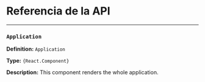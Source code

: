  


# Referencia de la API

---




 







 







 







 


### `Application`


**Definition:** `Application`

**Type:** `{React.Component}`

**Description:** This component renders the whole application.








